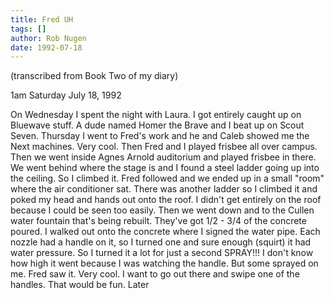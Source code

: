 ```yaml
---
title: Fred UH
tags: []
author: Rob Nugen
date: 1992-07-18
---
```


<p class=note>(transcribed from Book Two of my diary)

<p class=date>1am Saturday July 18, 1992

<p>On Wednesday I spent the night with Laura.  I got entirely caught
up on Bluewave stuff.  A dude named Homer the Brave and I beat up on
Scout Seven.  Thursday I went to Fred's work and he and Caleb showed
me the Next machines.  Very cool.  Then Fred and I played frisbee all
over campus.  Then we went inside Agnes Arnold auditorium and played
frisbee in there.  We went behind where the stage is and I found a
steel ladder going up into the ceiling.  So I climbed it.  Fred
followed and we ended up in a small "room" where the air conditioner
sat.  There was another ladder so I climbed it and poked my head and
hands out onto the roof.  I didn't get entirely on the roof because I
could be seen too easily.  Then we went down and to the Cullen water
fountain that's being rebuilt.  They've got 1/2 - 3/4 of the concrete
poured.  I walked out onto the concrete where I signed the water pipe.
Each nozzle had a handle on it, so I turned one and sure enough
(squirt) it had water pressure.  So I turned it a lot for just a
second SPRAY!!! I don't know how high it went because I was watching
the handle.  But some sprayed on me.  Fred saw it.  Very cool.  I want
to go out there and swipe one of the handles.  That would be fun.
Later
